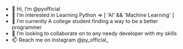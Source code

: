 - 👋 Hi, I’m @pyofficial
- 👀 I’m interested in Learning Python => [ 'AI' && 'Machine Learning' ]
- 🌱 I’m currently A college student finding a way to be a better programmer
- 💞️ I’m looking to collaborate on to any needy developer with my skills
- 📫 Reach me on instagram @py_official_
